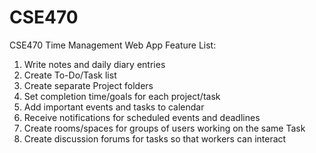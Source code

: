 # CSE470
CSE470 Time Management Web App
Feature List:
1.	Write notes and daily diary entries
2.	Create To-Do/Task list
3.	Create separate Project folders
4.	Set completion time/goals for each project/task
5.	Add important events and tasks to calendar
6.	Receive notifications for scheduled events and deadlines
7.	Create rooms/spaces for groups of users working on the same Task
8.	Create discussion forums for tasks so that workers can interact
